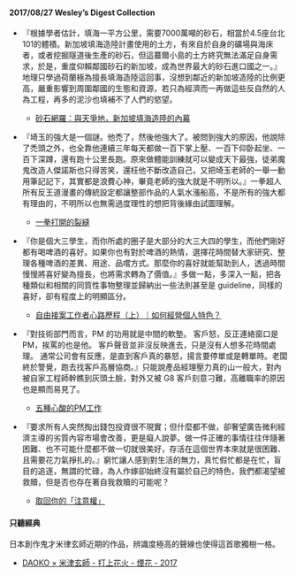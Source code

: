 #### 2017/08/27 Wesley’s Digest Collection

- 『根據學者估計，填海一平方公里，需要7000萬噸的砂石，相當於4.5座台北101的體積。新加坡填海造陸計畫使用的土方，有來自於自身的礦場與海床者，或者挖掘隧道後生產的砂石，但這蕞爾小島的土方終究無法滿足自身需求，於是，重度仰賴鄰國砂石的新加坡，成為世界最大的砂石進口國之一。』地理只學過荷蘭極為擅長填海造陸這回事，沒想到鄰近的新加坡造陸的比例更高，嚴重影響到周圍鄰國的生態和資源，若只為經濟而一再做這些反自然的人為工程，再多的泥沙也填補不了人們的慾望。
  - [砂石網羅：與天爭地，新加坡填海造陸的內幕](https://global.udn.com/global_vision/story/8664/2620907)
  
- 『埼玉的強大是一個謎。他禿了，然後他強大了。被問到強大的原因，他說除了禿頭之外，也全靠他連續三年每天都做一百下掌上壓、一百下仰卧起坐、一百下深蹲，還有跑十公里長跑。原來做體能訓練就可以變成天下最強，徒弟魔鬼改造人傑諾斯也只得苦笑，還枉他不斷改造自己，又把埼玉老師的一舉一動用筆記記下，其實都是浪費心神，畢竟老師的強大就是不明所以。』一拳超人所有反王道漫畫的傳統設定都讓整部作品的人氣水漲船高，不是所有的強大都有理由的，不明所以也無需過度理性的想把背後緣由試圖理解。
  - [一拳打開的裂縫](https://hk.thenewslens.com/article/75391)
  
- 『你是個大三學生，而你所處的圈子是大部分的大三大四的學生，而他們剛好都有喝啤酒的喜好。如果你也有對於啤酒的熱情，選擇花時間替大家研究、整理各種啤酒的差異、用途、品嚐方式。那麼你的喜好就能幫助到人，透過時間慢慢將喜好變為擅長，也將需求轉為了價值。』多做一點，多深入一點，把各種類似和相關的同質性事物整理並歸納出一些法則甚至是 guideline，同樣的喜好，卻有程度上的明顯區分。
  - [自由接案工作者心路歷程（上）｜如何經營個人特色？](https://medium.com/y-pointer/freelancer1-ad73f0f61643)
  
- 『對技術部門而言，PM 的功用就是中間的軟墊。 客戶怒，反正連絡窗口是 PM，挨罵的也是他。 客戶聲音並非沒反映進去，只是沒有人想多花時間處理。 通常公司會有反應，是直到客戶真的暴怒，揚言要停單或是轉單時。老闆終於警覺，跑去找客戶高層協商。』只能說產品經理壓力真的山一般大，對內被自家工程師幹瞧到灰頭土臉，對外又被 G8 客戶刻意刁難，高離職率的原因也是顯而易見了。
  - [五種心酸的PM工作](https://www.darencademy.com/article/view/id/2755)


- 『要求所有人突然掏出錢包投資很不現實；但什麼都不做，卻奢望廣告微利經濟主導的劣質內容市場會改善，更是癡人說夢。做一件正確的事情往往伴隨著困難、也不可能什麼都不做一切就很美好，存活在這個世界本來就是很困難、且需要花力氣掙扎的。』窮忙讓人感到對生活的無力，真忙假忙都是在忙，盲目的追逐，無謂的忙碌，為人作嫁卻始終沒有屬於自己的特色，我們都渴望被救贖，但是否也存在著自我救贖的可能呢？
  - [取回你的「注意權」](https://data.leafwind.tw/redeem-your-right-to-attention-b561746348d1)





#### 只聽經典
日本創作鬼才米律玄師近期的作品，辨識度極高的聲線也使得這首歌獨樹一格。
- [DAOKO × 米津玄師 - 打上花火 - 煙花 - 2017](https://www.youtube.com/watch?v=G_e-3gINA-E)